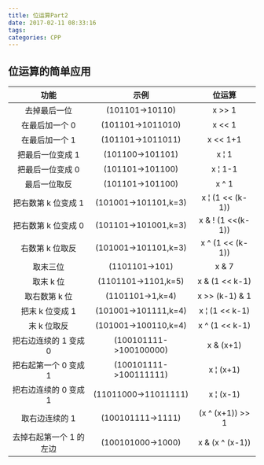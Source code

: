 ```yaml
---
title: 位运算Part2
date: 2017-02-11 08:33:16
tags:
categories: CPP
---
```

## 位运算的简单应用
|功能 | 示例 | 位运算 |
| :----: | :-----:| :-----:|
|去掉最后一位 |(101101->10110)| x >> 1|
|在最后加一个 0| (101101->1011010)| x << 1|
|在最后加一个 1 |(101101->1011011)| x << 1+1|
|把最后一位变成 1| (101100->101101)| x &#166; 1|
|把最后一位变成 0 |(101101->101100) |x &#166; 1-1|
|最后一位取反 |(101101->101100)| x ^ 1|
|把右数第 k 位变成 1| (101001->101101,k=3)| x &#166; (1 << (k-1))|
|把右数第 k 位变成 0| (101101->101001,k=3)|x & ! (1 <<(k-1))|
|右数第 k 位取反| (101001->101101,k=3)| x ^ (1 << (k-1))|
|取末三位| (1101101->101) |x & 7|
|取末 k 位| (1101101->1101,k=5) |x & (1 << k-1)|
|取右数第 k 位 |(1101101->1,k=4) |x >> (k-1) & 1|
|把末 k 位变成 1| (101001->101111,k=4)| x &#166; (1 << k-1)|
|末 k 位取反 |(101001->100110,k=4)| x ^ (1 << k-1)|
|把右边连续的 1 变成 0 |(100101111->100100000)| x & (x+1)|
|把右起第一个 0 变成 1 |(100101111->100111111)| x &#166; (x+1)|
|把右边连续的 0 变成 1 |(11011000->11011111)| x &#166; (x-1)|
|取右边连续的 1 |(100101111->1111)| (x ^ (x+1)) >> 1|
|去掉右起第一个 1 的左边 |(100101000->1000)| x & (x ^ (x-1))|
